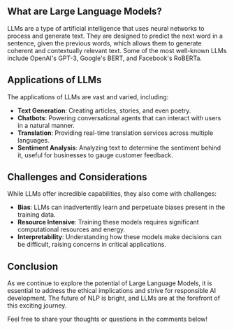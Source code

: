 ## What are Large Language Models?

LLMs are a type of artificial intelligence that uses neural networks to process and generate text. They are designed to predict the next word in a sentence, given the previous words, which allows them to generate coherent and contextually relevant text. Some of the most well-known LLMs include OpenAI's GPT-3, Google's BERT, and Facebook's RoBERTa.

## Applications of LLMs

The applications of LLMs are vast and varied, including:

- **Text Generation**: Creating articles, stories, and even poetry.
- **Chatbots**: Powering conversational agents that can interact with users in a natural manner.
- **Translation**: Providing real-time translation services across multiple languages.
- **Sentiment Analysis**: Analyzing text to determine the sentiment behind it, useful for businesses to gauge customer feedback.

## Challenges and Considerations

While LLMs offer incredible capabilities, they also come with challenges:

- **Bias**: LLMs can inadvertently learn and perpetuate biases present in the training data.
- **Resource Intensive**: Training these models requires significant computational resources and energy.
- **Interpretability**: Understanding how these models make decisions can be difficult, raising concerns in critical applications.

## Conclusion

As we continue to explore the potential of Large Language Models, it is essential to address the ethical implications and strive for responsible AI development. The future of NLP is bright, and LLMs are at the forefront of this exciting journey.

Feel free to share your thoughts or questions in the comments below!